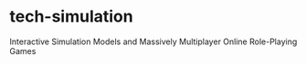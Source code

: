 # tech-simulation
Interactive Simulation Models and Massively Multiplayer Online Role-Playing Games
